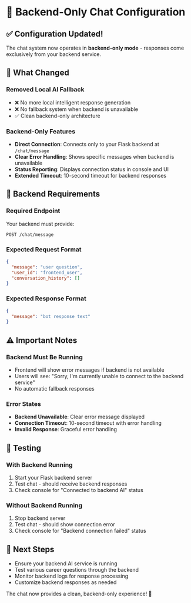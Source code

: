 # 🔧 Backend-Only Chat Configuration

## ✅ **Configuration Updated!**
The chat system now operates in **backend-only mode** - responses come exclusively from your backend service.

## 🎯 **What Changed**

### **Removed Local AI Fallback**
- ❌ No more local intelligent response generation
- ❌ No fallback system when backend is unavailable
- ✅ Clean backend-only architecture

### **Backend-Only Features**
- **Direct Connection**: Connects only to your Flask backend at `/chat/message`
- **Clear Error Handling**: Shows specific messages when backend is unavailable
- **Status Reporting**: Displays connection status in console and UI
- **Extended Timeout**: 10-second timeout for backend responses

## 🔌 **Backend Requirements**

### **Required Endpoint**
Your backend must provide:
```
POST /chat/message
```

### **Expected Request Format**
```json
{
  "message": "user question",
  "user_id": "frontend_user", 
  "conversation_history": []
}
```

### **Expected Response Format**
```json
{
  "message": "bot response text"
}
```

## ⚠️ **Important Notes**

### **Backend Must Be Running**
- Frontend will show error messages if backend is not available
- Users will see: "Sorry, I'm currently unable to connect to the backend service"
- No automatic fallback responses

### **Error States**
- **Backend Unavailable**: Clear error message displayed
- **Connection Timeout**: 10-second timeout with error handling
- **Invalid Response**: Graceful error handling

## 🚀 **Testing**

### **With Backend Running**
1. Start your Flask backend server
2. Test chat - should receive backend responses
3. Check console for "Connected to backend AI" status

### **Without Backend Running** 
1. Stop backend server
2. Test chat - should show connection error
3. Check console for "Backend connection failed" status

## 🎯 **Next Steps**
- Ensure your backend AI service is running
- Test various career questions through the backend
- Monitor backend logs for response processing
- Customize backend responses as needed

The chat now provides a clean, backend-only experience! 🚀
